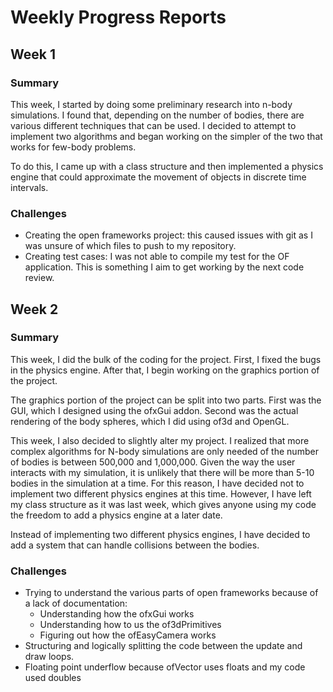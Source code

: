 # Weekly Progress Reports
## Week 1
### Summary
This week, I started by doing some preliminary research into n-body simulations. I found that, depending on the number of bodies, there are various different techniques that can be used. I decided to attempt to implement two algorithms and began working on the simpler of the two that works for few-body problems.

To do this, I came up with a class structure and then implemented a physics engine that could approximate the movement of objects in discrete time intervals.

### Challenges
* Creating the open frameworks project: this caused issues with git as I was unsure of which files to push to my repository.
* Creating test cases: I was not able to compile my test for the OF application. This is something I aim to get working by the next code review.

## Week 2
### Summary
This week, I did the bulk of the coding for the project. First, I fixed the bugs in the physics engine. After that, I begin working on the graphics portion of the project.

The graphics portion of the project can be split into two parts. First was the GUI, which I designed using the ofxGui addon. Second was the actual rendering of the body spheres, which I did using of3d and OpenGL.

This week, I also decided to slightly alter my project. I realized that more complex algorithms for N-body simulations are only needed of the number of bodies is between 500,000 and 1,000,000. Given the way the user interacts with my simulation, it is unlikely that there will be more than 5-10 bodies in the simulation at a time. For this reason, I have decided not to implement two different physics engines at this time. However, I have left my class structure as it was last week, which gives anyone using my code the freedom to add a physics engine at a later date.

Instead of implementing two different physics engines, I have decided to add a system that can handle collisions between the bodies.

### Challenges
* Trying to understand the various parts of open frameworks because of a lack of documentation:
    * Understanding how the ofxGui works
    * Understanding how to us the of3dPrimitives
    * Figuring out how the ofEasyCamera works
* Structuring and logically splitting the code between the update and draw loops.
* Floating point underflow because ofVector uses floats and my code used doubles